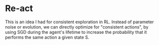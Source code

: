 # Re-act

This is an idea I had for consistent exploration in RL. Instead of parameter noise or evolution, we can directly optimize for "consistent actions", by using SGD during the agent's lifetime to increase the probability that it performs the same action a given state S.
